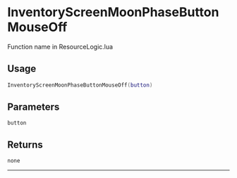 # InventoryScreenMoonPhaseButtonMouseOff
Function name in ResourceLogic.lua
## Usage
```lua
InventoryScreenMoonPhaseButtonMouseOff(button)
```
## Parameters
`button`
## Returns
`none`

---